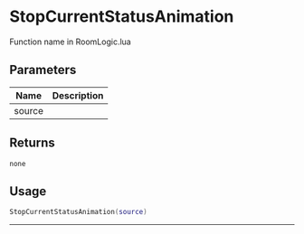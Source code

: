 # StopCurrentStatusAnimation

Function name in RoomLogic.lua

## Parameters

| Name   | Description |
| ------ | ----------- |
| source |             |

## Returns

`none`

## Usage

```lua
StopCurrentStatusAnimation(source)
```

---
